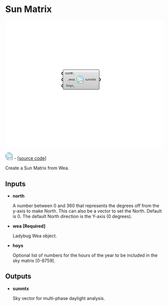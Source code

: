 # Sun Matrix

![](../../.gitbook/assets/Sun_Matrix.png)

![](../../.gitbook/assets/Sun_Matrix%20%281%29.png) - [\[source code\]](https://github.com/ladybug-tools/honeybee-grasshopper-radiance/blob/master/honeybee_grasshopper_radiance/src//HB%20Sun%20Matrix.py)

Create a Sun Matrix from Wea.

## Inputs

* **north**

  A number between 0 and 360 that represents the degrees off from the y-axis to make North. This can also be a vector to set the North. Default is 0. The default North direction is the Y-axis \(0 degrees\). 

* **wea \[Required\]**

  Ladybug Wea object. 

* **hoys**

  Optional list of numbers for the hours of the year to be included in the sky matrix \[0-8759\]. 

## Outputs

* **sunmtx**

  Sky vector for multi-phase daylight analysis. 

